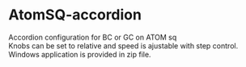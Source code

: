 # AtomSQ-accordion
Accordion configuration for BC or GC on ATOM sq<br>
Knobs can be set to relative and speed is ajustable with step control. <br>
Windows application is provided in zip file.


